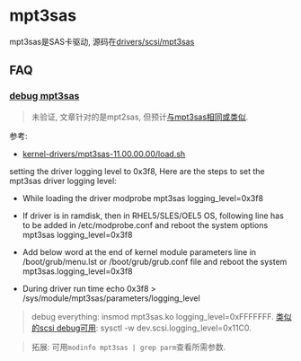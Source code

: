 # mpt3sas
mpt3sas是SAS卡驱动, 源码在[drivers/scsi/mpt3sas](https://elixir.bootlin.com/linux/v5.10.53/source/drivers/scsi/mpt3sas)

## FAQ
### [debug mpt3sas](https://bugzilla.kernel.org/show_bug.cgi?id=60644)
> 未验证, 文章针对的是mpt2sas, 但预计[与mpt3sas相同或类似](https://elixir.bootlin.com/linux/v5.10.53/source/drivers/scsi/mpt3sas/mpt3sas_debug.h#L48).

参考:
- [kernel-drivers/mpt3sas-11.00.00.00/load.sh](https://github.com/vinsonlee/kernel-drivers/blob/master/mpt3sas-11.00.00.00/load.sh)

setting the driver logging level to 0x3f8, Here are the steps to set the mpt3sas driver logging level:

- While loading the driver 
        modprobe mpt3sas logging_level=0x3f8
    
- If driver is in ramdisk, then in RHEL5/SLES/OEL5 OS, following line has to be added in /etc/modprobe.conf and reboot the system
    options mpt3sas logging_level=0x3f8

- Add below word at the end of kernel module parameters line in /boot/grub/menu.lst or /boot/grub/grub.conf file and reboot the system
    mpt3sas.logging_level=0x3f8
 
- During driver run time
         echo 0x3f8 > /sys/module/mpt3sas/parameters/logging_level

> debug everything: insmod mpt3sas.ko logging_level=0xFFFFFFF. [类似的scsi debug可用](https://github.com/vinsonlee/kernel-drivers/blob/master/mpt3sas-11.00.00.00/load.sh): sysctl -w dev.scsi.logging_level=0x11C0.

> 拓展: 可用`modinfo mpt3sas | grep parm`查看所需参数.